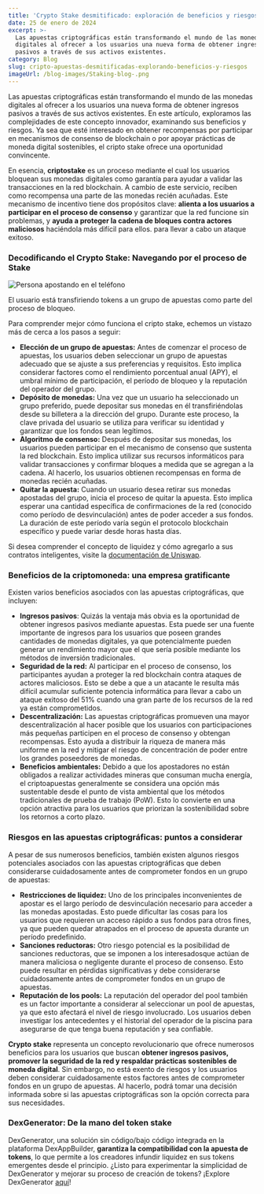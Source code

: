 ```yaml
---
title: 'Crypto Stake desmitificado: exploración de beneficios y riesgos'
date: 25 de enero de 2024
excerpt: >-
  Las apuestas criptográficas están transformando el mundo de las monedas
  digitales al ofrecer a los usuarios una nueva forma de obtener ingresos
  pasivos a través de sus activos existentes.
category: Blog
slug: cripto-apuestas-desmitificadas-explorando-beneficios-y-riesgos
imageUrl: /blog-images/Staking-blog-.png
---
```

Las apuestas criptográficas están transformando el mundo de las monedas digitales al ofrecer a los usuarios una nueva forma de obtener ingresos pasivos a través de sus activos existentes. En este artículo, exploramos las complejidades de este concepto innovador, examinando sus beneficios y riesgos. Ya sea que esté interesado en obtener recompensas por participar en mecanismos de consenso de blockchain o por apoyar prácticas de moneda digital sostenibles, el cripto stake ofrece una oportunidad convincente.

En esencia, **criptostake** es un proceso mediante el cual los usuarios bloquean sus monedas digitales como garantía para ayudar a validar las transacciones en la red blockchain. A cambio de este servicio, reciben como recompensa una parte de las monedas recién acuñadas. Este mecanismo de incentivo tiene dos propósitos clave: **alienta a los usuarios a participar en el proceso de consenso** y garantizar que la red funcione sin problemas, y **ayuda a proteger la cadena de bloques contra actores maliciosos** haciéndola más difícil para ellos. para llevar a cabo un ataque exitoso.

### Decodificando el Crypto Stake: Navegando por el proceso de Stake

![Persona apostando en el teléfono](/blog-images/266e7068-6b9d-4c70-aac7-95533dc7d4f8.jpg)

El usuario está transfiriendo tokens a un grupo de apuestas como parte del proceso de bloqueo.

Para comprender mejor cómo funciona el cripto stake, echemos un vistazo más de cerca a los pasos a seguir:

* **Elección de un grupo de apuestas:** Antes de comenzar el proceso de apuestas, los usuarios deben seleccionar un grupo de apuestas adecuado que se ajuste a sus preferencias y requisitos. Esto implica considerar factores como el rendimiento porcentual anual (APY), el umbral mínimo de participación, el período de bloqueo y la reputación del operador del grupo.
* **Depósito de monedas:** Una vez que un usuario ha seleccionado un grupo preferido, puede depositar sus monedas en él transfiriéndolas desde su billetera a la dirección del grupo. Durante este proceso, la clave privada del usuario se utiliza para verificar su identidad y garantizar que los fondos sean legítimos.
* **Algoritmo de consenso:** Después de depositar sus monedas, los usuarios pueden participar en el mecanismo de consenso que sustenta la red blockchain. Esto implica utilizar sus recursos informáticos para validar transacciones y confirmar bloques a medida que se agregan a la cadena. Al hacerlo, los usuarios obtienen recompensas en forma de monedas recién acuñadas.
* **Quitar la apuesta:** Cuando un usuario desea retirar sus monedas apostadas del grupo, inicia el proceso de quitar la apuesta. Esto implica esperar una cantidad específica de confirmaciones de la red (conocido como período de desvinculación) antes de poder acceder a sus fondos. La duración de este período varía según el protocolo blockchain específico y puede variar desde horas hasta días.

Si desea comprender el concepto de liquidez y cómo agregarlo a sus contratos inteligentes, visite la [documentación de Uniswap](https://support.uniswap.org/hc/en-us/categories/8122334631437-Liquidity).

### Beneficios de la criptomoneda: una empresa gratificante

Existen varios beneficios asociados con las apuestas criptográficas, que incluyen:

* **Ingresos pasivos**: Quizás la ventaja más obvia es la oportunidad de obtener ingresos pasivos mediante apuestas. Esta puede ser una fuente importante de ingresos para los usuarios que poseen grandes cantidades de monedas digitales, ya que potencialmente pueden generar un rendimiento mayor que el que sería posible mediante los métodos de inversión tradicionales.
* **Seguridad de la red:** Al participar en el proceso de consenso, los participantes ayudan a proteger la red blockchain contra ataques de actores maliciosos. Esto se debe a que a un atacante le resulta más difícil acumular suficiente potencia informática para llevar a cabo un ataque exitoso del 51% cuando una gran parte de los recursos de la red ya están comprometidos.
* **Descentralización:** Las apuestas criptográficas promueven una mayor descentralización al hacer posible que los usuarios con participaciones más pequeñas participen en el proceso de consenso y obtengan recompensas. Esto ayuda a distribuir la riqueza de manera más uniforme en la red y mitigar el riesgo de concentración de poder entre los grandes poseedores de monedas.
* **Beneficios ambientales:** Debido a que los apostadores no están obligados a realizar actividades mineras que consuman mucha energía, el criptoapuestas generalmente se considera una opción más sustentable desde el punto de vista ambiental que los métodos tradicionales de prueba de trabajo (PoW). Esto lo convierte en una opción atractiva para los usuarios que priorizan la sostenibilidad sobre los retornos a corto plazo.

### Riesgos en las apuestas criptográficas: puntos a considerar

A pesar de sus numerosos beneficios, también existen algunos riesgos potenciales asociados con las apuestas criptográficas que deben considerarse cuidadosamente antes de comprometer fondos en un grupo de apuestas:

* **Restricciones de liquidez:** Uno de los principales inconvenientes de apostar es el largo período de desvinculación necesario para acceder a las monedas apostadas. Esto puede dificultar las cosas para los usuarios que requieren un acceso rápido a sus fondos para otros fines, ya que pueden quedar atrapados en el proceso de apuesta durante un período predefinido.
* **Sanciones reductoras:** Otro riesgo potencial es la posibilidad de sanciones reductoras, que se imponen a los interesados ​​que actúan de manera maliciosa o negligente durante el proceso de consenso. Esto puede resultar en pérdidas significativas y debe considerarse cuidadosamente antes de comprometer fondos en un grupo de apuestas.
* **Reputación de los pools:** La reputación del operador del pool también es un factor importante a considerar al seleccionar un pool de apuestas, ya que esto afectará el nivel de riesgo involucrado. Los usuarios deben investigar los antecedentes y el historial del operador de la piscina para asegurarse de que tenga buena reputación y sea confiable.

**Crypto stake** representa un concepto revolucionario que ofrece numerosos beneficios para los usuarios que buscan **obtener ingresos pasivos, promover la seguridad de la red y respaldar prácticas sostenibles de moneda digital**. Sin embargo, no está exento de riesgos y los usuarios deben considerar cuidadosamente estos factores antes de comprometer fondos en un grupo de apuestas. Al hacerlo, podrá tomar una decisión informada sobre si las apuestas criptográficas son la opción correcta para sus necesidades.

### DexGenerator: De la mano del token stake

DexGenerator, una solución sin código/bajo código integrada en la plataforma DexAppBuilder, **garantiza la compatibilidad con la apuesta de tokens**, lo que permite a los creadores infundir liquidez en sus tokens emergentes desde el principio. ¿Listo para experimentar la simplicidad de DexGenerator y mejorar su proceso de creación de tokens? ¡Explore DexGenerator [aquí](https://dexappbuilder.dexkit.com/forms/contracts/create)!
